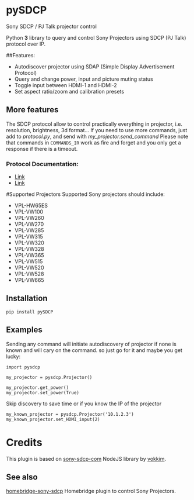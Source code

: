  # pySDCP
Sony SDCP / PJ Talk projector control 

Python **3** library to query and control Sony Projectors using SDCP (PJ Talk) protocol over IP.

##Features:
* Autodiscover projector using SDAP (Simple Display Advertisement Protocol)
* Query and change power, input and picture muting status
* Toggle input between HDMI-1 and HDMI-2
* Set aspect ratio/zoom and calibration presets

## More features
The SDCP protocol allow to control practically everything in projector, i.e. resolution, brightness, 3d format...
If you need to use more commands, just add to _protocol.py_, and send with _my_projector._send_command__
Please note that commands in `COMMANDS_IR` work as fire and forget and you only get a response if there is a timeout.

### Protocol Documentation:
* [Link](https://www.digis.ru/upload/iblock/f5a/VPL-VW320,%20VW520_ProtocolManual.pdf)
* [Link](https://docs.sony.com/release//VW100_protocol.pdf)


#Supported Projectors
Supported Sony projectors should include:
* VPL-HW65ES
* VPL-VW100
* VPL-VW260
* VPL-VW270
* VPL-VW285
* VPL-VW315
* VPL-VW320
* VPL-VW328
* VPL-VW365
* VPL-VW515
* VPL-VW520
* VPL-VW528
* VPL-VW665



## Installation 
```pip install pySDCP```

## Examples


Sending any command will initiate autodiscovery of projector if none is known and will cary on the command. so just go for it and maybe you get lucky:
```
import pysdcp

my_projector = pysdcp.Projector()

my_projector.get_power()
my_projector.set_power(True)
```

Skip discovery to save time or if you know the IP of the projector
```
my_known_projector = pysdcp.Projector('10.1.2.3')
my_known_projector.set_HDMI_input(2)
```

# Credits
This plugin is based on [sony-sdcp-com](https://github.com/vokkim/sony-sdcp-com) NodeJS library by [vokkim](https://github.com/vokkim).

## See also
 [homebridge-sony-sdcp](https://github.com/Galala7/homebridge-sony-sdcp) Homebridge plugin to control Sony Projectors.
 
